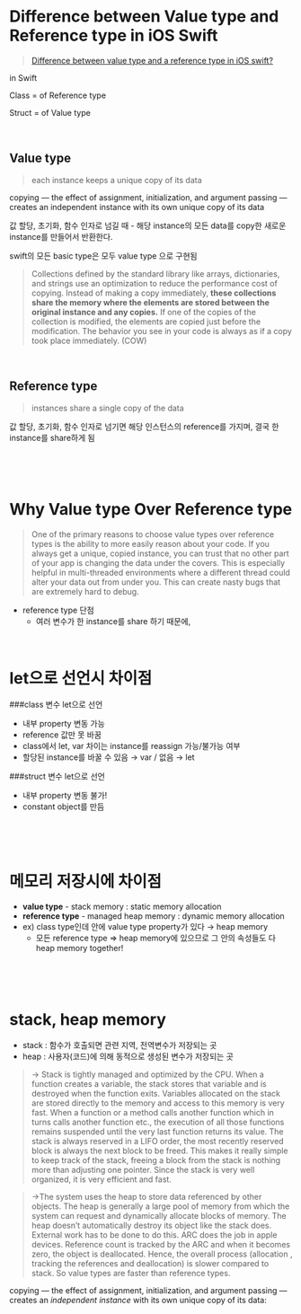 # Difference between Value type and Reference type in iOS Swift

> [Difference between value type and a reference type in iOS swift?](https://medium.com/@abhimuralidharan/difference-between-value-type-and-a-reference-type-in-ios-swift-18cb5145ad7a)

in Swift

Class = of Reference type

Struct = of Value type

&nbsp;

## Value type

> each instance keeps a unique copy of its data

copying — the effect of assignment, initialization, and argument passing — creates an independent instance with its own unique copy of its data

값 할당, 초기화, 함수 인자로 넘길 때 - 해당 instance의 모든 data를 copy한 새로운 instance를 만들어서 반환한다.

swift의 모든 basic type은 모두 value type 으로 구현됨

> Collections defined by the standard library like arrays, dictionaries, and strings use an optimization to reduce the performance cost of copying. Instead of making a copy immediately, **these collections share the memory where the elements are stored between the original instance and any copies.** If one of the copies of the collection is modified, the elements are copied just before the modification. The behavior you see in your code is always as if a copy took place immediately.  (COW)

&nbsp;

## Reference type

> instances share a single copy of the data

값 할당, 초기화, 함수 인자로 넘기면 해당 인스턴스의 reference를 가지며, 결국 한 instance를 share하게 됨

&nbsp;

&nbsp;

# Why Value type Over Reference type

> One of the primary reasons to choose value types over reference types is the ability to more easily reason about your code. If you always get a unique, copied instance, you can trust that no other part of your app is changing the data under the covers. This is especially helpful in multi-threaded environments where a different thread could alter your data out from under you. This can create nasty bugs that are extremely hard to debug.

- reference type 단점
    - 여러 변수가 한 instance를 share 하기 때문에,

&nbsp;

# let으로 선언시 차이점

###class 변수 let으로 선언

- 내부 property 변동 가능
- reference 값만 못 바꿈
- class에서 let, var 차이는 instance를 reassign 가능/불가능 여부
- 할당된 instance를 바꿀 수 있음 → var / 없음 → let

###struct 변수 let으로 선언

- 내부 property 변동 불가!
- constant object를 만듬

&nbsp;

&nbsp;

# 메모리 저장시에 차이점

- **value type** - stack memory : static memory allocation
- **reference type** - managed heap memory : dynamic memory allocation
- ex) class type인데 안에 value type property가 있다 → heap memory
    - 모든 reference type ⇒ heap memory에 있으므로 그 안의 속성들도 다 heap memory together!

&nbsp;

&nbsp;

# stack, heap memory

- stack : 함수가 호출되면 관련 지역, 전역변수가 저장되는 곳
- heap : 사용자(코드)에 의해 동적으로 생성된 변수가 저장되는 곳

> → Stack is tightly managed and optimized by the CPU. When a function creates a variable, the stack stores that variable and is destroyed when the function exits. Variables allocated on the stack are stored directly to the memory and access to this memory is very fast. When a function or a method calls another function which in turns calls another function etc., the execution of all those functions remains suspended until the very last function returns its value. The stack is always reserved in a LIFO order, the most recently reserved block is always the next block to be freed. This makes it really simple to keep track of the stack, freeing a block from the stack is nothing more than adjusting one pointer. Since the stack is very well organized, it is very efficient and fast.

> →The system uses the heap to store data referenced by other objects. The heap is generally a large pool of memory from which the system can request and dynamically allocate blocks of memory. The heap doesn’t automatically destroy its object like the stack does. External work has to be done to do this. ARC does the job in apple devices. Reference count is tracked by the ARC and when it becomes zero, the object is deallocated. Hence, the overall process (allocation , tracking the references and deallocation) is slower compared to stack. So value types are faster than reference types.

copying — the effect of assignment, initialization, and argument passing — creates an *independent instance* with its own unique copy of its data: